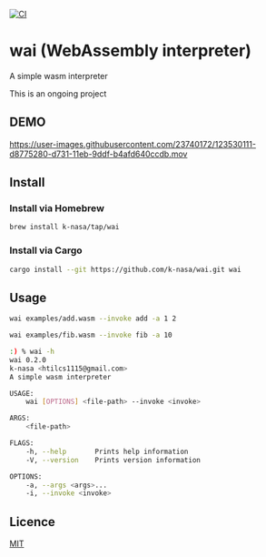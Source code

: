 [![CI](https://github.com/k-nasa/wai/actions/workflows/ci.yml/badge.svg)](https://github.com/k-nasa/wai/actions/workflows/ci.yml)

# wai (WebAssembly interpreter)

A simple wasm interpreter

This is an ongoing project


## DEMO

https://user-images.githubusercontent.com/23740172/123530111-d8775280-d731-11eb-9ddf-b4afd640ccdb.mov


## Install

### Install via Homebrew

```bash
brew install k-nasa/tap/wai
```

### Install via Cargo

```bash
cargo install --git https://github.com/k-nasa/wai.git wai
```


## Usage

```bash
wai examples/add.wasm --invoke add -a 1 2

wai examples/fib.wasm --invoke fib -a 10
```


```bash
:) % wai -h
wai 0.2.0
k-nasa <htilcs1115@gmail.com>
A simple wasm interpreter

USAGE:
    wai [OPTIONS] <file-path> --invoke <invoke>

ARGS:
    <file-path>

FLAGS:
    -h, --help       Prints help information
    -V, --version    Prints version information

OPTIONS:
    -a, --args <args>...
    -i, --invoke <invoke>
```

## Licence

[MIT](https://github.com/k-nasa/wai/blob/master/LICENSE)
